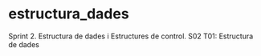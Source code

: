 # estructura_dades
 Sprint 2. Estructura de dades i Estructures de control. S02 T01: Estructura de dades 
